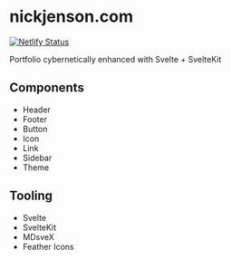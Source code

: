 # nickjenson.com

[![Netlify Status](https://api.netlify.com/api/v1/badges/02aab878-0b13-48f3-afe6-a4ca740163a0/deploy-status)](https://app.netlify.com/sites/infallible-minsky-a4db0b/deploys)

Portfolio cybernetically enhanced with Svelte + SvelteKit

## Components

- Header
- Footer
- Button
- Icon
- Link
- Sidebar
- Theme

## Tooling

- Svelte
- SvelteKit
- MDsveX
- Feather Icons

